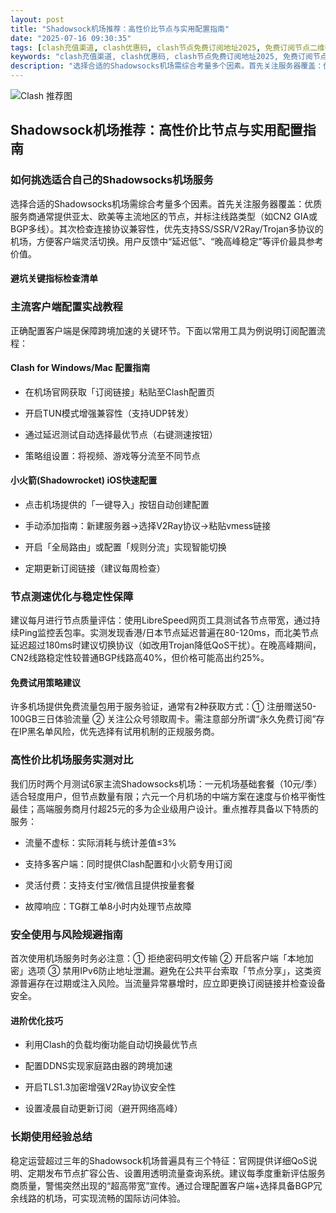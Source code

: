 ```yaml
---
layout: post
title: "Shadowsock机场推荐：高性价比节点与实用配置指南"
date: "2025-07-16 09:30:35"
tags: [clash充值渠道, clash优惠码, clash节点免费订阅地址2025, 免费订阅节点二维码, v2ray订阅地址转换ssr]
keywords: "clash充值渠道, clash优惠码, clash节点免费订阅地址2025, 免费订阅节点二维码, v2ray订阅地址转换ssr"
description: "选择合适的Shadowsocks机场需综合考量多个因素。首先关注服务器覆盖：优质服务商通常提供亚太、欧美等主流地区的节点，并标注线路类型（如CN2 GIA或BGP多线）。其次检查连接协议兼容性，优先支持SS/SSR/V2Ray/Trojan多协议的机场，方便客户端灵活切换。用户反馈中“延迟低”、“晚高峰稳定”等评价最具参考价值。"
---
```


![Clash 推荐图](https://clashjd.github.io/assets/img/clash节点推荐购买.png)

## Shadowsock机场推荐：高性价比节点与实用配置指南

### 如何挑选适合自己的Shadowsocks机场服务

选择合适的Shadowsocks机场需综合考量多个因素。首先关注服务器覆盖：优质服务商通常提供亚太、欧美等主流地区的节点，并标注线路类型（如CN2 GIA或BGP多线）。其次检查连接协议兼容性，优先支持SS/SSR/V2Ray/Trojan多协议的机场，方便客户端灵活切换。用户反馈中“延迟低”、“晚高峰稳定”等评价最具参考价值。

#### 避坑关键指标检查清单

### 主流客户端配置实战教程

正确配置客户端是保障跨境加速的关键环节。下面以常用工具为例说明订阅配置流程：

#### Clash for Windows/Mac 配置指南

- 在机场官网获取「订阅链接」粘贴至Clash配置页

- 开启TUN模式增强兼容性（支持UDP转发）

- 通过延迟测试自动选择最优节点（右键测速按钮）

- 策略组设置：将视频、游戏等分流至不同节点

#### 小火箭(Shadowrocket) iOS快速配置

- 点击机场提供的「一键导入」按钮自动创建配置

- 手动添加指南：新建服务器→选择V2Ray协议→粘贴vmess链接

- 开启「全局路由」或配置「规则分流」实现智能切换

- 定期更新订阅链接（建议每周检查）

### 节点测速优化与稳定性保障

建议每月进行节点质量评估：使用LibreSpeed网页工具测试各节点带宽，通过持续Ping监控丢包率。实测发现香港/日本节点延迟普遍在80-120ms，而北美节点延迟超过180ms时建议切换协议（如改用Trojan降低QoS干扰）。在晚高峰期间，CN2线路稳定性较普通BGP线路高40%，但价格可能高出约25%。

#### 免费试用策略建议

许多机场提供免费流量包用于服务验证，通常有2种获取方式：① 注册赠送50-100GB三日体验流量 ② 关注公众号领取周卡。需注意部分所谓“永久免费订阅”存在IP黑名单风险，优先选择有试用机制的正规服务商。

### 高性价比机场服务实测对比

我们历时两个月测试6家主流Shadowsocks机场：一元机场基础套餐（10元/季）适合轻度用户，但节点数量有限；六元一个月机场的中端方案在速度与价格平衡性最佳；高端服务商月付超25元的多为企业级用户设计。重点推荐具备以下特质的服务：

- 流量不虚标：实际消耗与统计差值≤3%

- 支持多客户端：同时提供Clash配置和小火箭专用订阅

- 灵活付费：支持支付宝/微信且提供按量套餐

- 故障响应：TG群工单8小时内处理节点故障

### 安全使用与风险规避指南

首次使用机场服务时务必注意：① 拒绝密码明文传输 ② 开启客户端「本地加密」选项 ③ 禁用IPv6防止地址泄漏。避免在公共平台索取「节点分享」，这类资源普遍存在过期或注入风险。当流量异常暴增时，应立即更换订阅链接并检查设备安全。

#### 进阶优化技巧

- 利用Clash的负载均衡功能自动切换最优节点

- 配置DDNS实现家庭路由器的跨境加速

- 开启TLS1.3加密增强V2Ray协议安全性

- 设置凌晨自动更新订阅（避开网络高峰）

### 长期使用经验总结

稳定运营超过三年的Shadowsock机场普遍具有三个特征：官网提供详细QoS说明、定期发布节点扩容公告、设置用透明流量查询系统。建议每季度重新评估服务商质量，警惕突然出现的“超高带宽”宣传。通过合理配置客户端+选择具备BGP冗余线路的机场，可实现流畅的国际访问体验。
